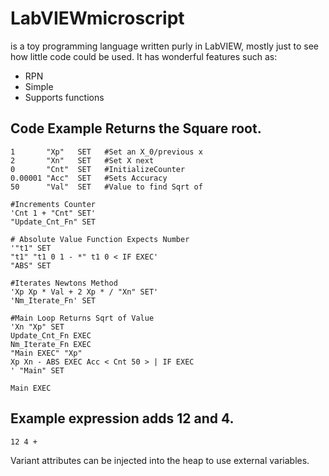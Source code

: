 # LabVIEWmicroscript 
is a toy programming language written purly in LabVIEW, mostly just to see how little code could be used. It has wonderful features such as:
- RPN
- Simple
- Supports functions

## Code Example Returns the Square root.
```
1       "Xp"   SET   #Set an X_0/previous x
2       "Xn"   SET   #Set X next
0       "Cnt"  SET   #InitializeCounter
0.00001 "Acc"  SET   #Sets Accuracy
50      "Val"  SET   #Value to find Sqrt of

#Increments Counter
'Cnt 1 + "Cnt" SET' 
"Update_Cnt_Fn" SET 

# Absolute Value Function Expects Number
'"t1" SET
"t1" "t1 0 1 - *" t1 0 < IF EXEC'
"ABS" SET

#Iterates Newtons Method
'Xp Xp * Val + 2 Xp * / "Xn" SET'
'Nm_Iterate_Fn' SET

#Main Loop Returns Sqrt of Value
'Xn "Xp" SET
Update_Cnt_Fn EXEC
Nm_Iterate_Fn EXEC
"Main EXEC" "Xp"
Xp Xn - ABS EXEC Acc < Cnt 50 > | IF EXEC
' "Main" SET

Main EXEC
```
## Example expression adds 12 and 4.
```
12 4 +
```
Variant attributes can be injected into the heap to use external variables.
